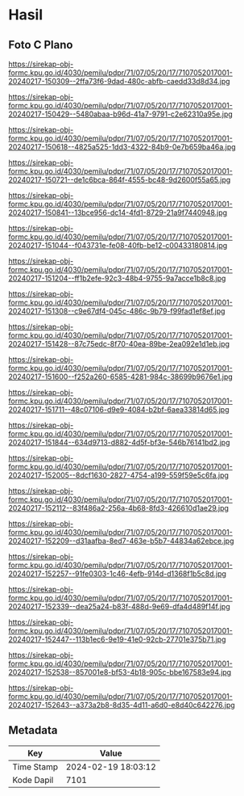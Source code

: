 # Hasil

## Foto C Plano

https://sirekap-obj-formc.kpu.go.id/4030/pemilu/pdpr/71/07/05/20/17/7107052017001-20240217-150309--2ffa73f6-9dad-480c-abfb-caedd33d8d34.jpg

https://sirekap-obj-formc.kpu.go.id/4030/pemilu/pdpr/71/07/05/20/17/7107052017001-20240217-150429--5480abaa-b96d-41a7-9791-c2e62310a95e.jpg

https://sirekap-obj-formc.kpu.go.id/4030/pemilu/pdpr/71/07/05/20/17/7107052017001-20240217-150618--4825a525-1dd3-4322-84b9-0e7b659ba46a.jpg

https://sirekap-obj-formc.kpu.go.id/4030/pemilu/pdpr/71/07/05/20/17/7107052017001-20240217-150721--de1c6bca-864f-4555-bc48-9d2600f55a65.jpg

https://sirekap-obj-formc.kpu.go.id/4030/pemilu/pdpr/71/07/05/20/17/7107052017001-20240217-150841--13bce956-dc14-4fd1-8729-21a9f7440948.jpg

https://sirekap-obj-formc.kpu.go.id/4030/pemilu/pdpr/71/07/05/20/17/7107052017001-20240217-151044--f043731e-fe08-40fb-be12-c00433180814.jpg

https://sirekap-obj-formc.kpu.go.id/4030/pemilu/pdpr/71/07/05/20/17/7107052017001-20240217-151204--ff1b2efe-92c3-48b4-9755-9a7acce1b8c8.jpg

https://sirekap-obj-formc.kpu.go.id/4030/pemilu/pdpr/71/07/05/20/17/7107052017001-20240217-151308--c9e67df4-045c-486c-9b79-f99fad1ef8ef.jpg

https://sirekap-obj-formc.kpu.go.id/4030/pemilu/pdpr/71/07/05/20/17/7107052017001-20240217-151428--87c75edc-8f70-40ea-89be-2ea092e1d1eb.jpg

https://sirekap-obj-formc.kpu.go.id/4030/pemilu/pdpr/71/07/05/20/17/7107052017001-20240217-151600--f252a260-6585-4281-984c-38699b9676e1.jpg

https://sirekap-obj-formc.kpu.go.id/4030/pemilu/pdpr/71/07/05/20/17/7107052017001-20240217-151711--48c07106-d9e9-4084-b2bf-6aea33814d65.jpg

https://sirekap-obj-formc.kpu.go.id/4030/pemilu/pdpr/71/07/05/20/17/7107052017001-20240217-151844--634d9713-d882-4d5f-bf3e-546b76141bd2.jpg

https://sirekap-obj-formc.kpu.go.id/4030/pemilu/pdpr/71/07/05/20/17/7107052017001-20240217-152005--8dcf1630-2827-4754-a199-559f59e5c6fa.jpg

https://sirekap-obj-formc.kpu.go.id/4030/pemilu/pdpr/71/07/05/20/17/7107052017001-20240217-152112--83f486a2-256a-4b68-8fd3-426610d1ae29.jpg

https://sirekap-obj-formc.kpu.go.id/4030/pemilu/pdpr/71/07/05/20/17/7107052017001-20240217-152209--d31aafba-8ed7-463e-b5b7-44834a62ebce.jpg

https://sirekap-obj-formc.kpu.go.id/4030/pemilu/pdpr/71/07/05/20/17/7107052017001-20240217-152257--91fe0303-1c46-4efb-914d-d1368f1b5c8d.jpg

https://sirekap-obj-formc.kpu.go.id/4030/pemilu/pdpr/71/07/05/20/17/7107052017001-20240217-152339--dea25a24-b83f-488d-9e69-dfa4d489f14f.jpg

https://sirekap-obj-formc.kpu.go.id/4030/pemilu/pdpr/71/07/05/20/17/7107052017001-20240217-152447--113b1ec6-9e19-41e0-92cb-27701e375b71.jpg

https://sirekap-obj-formc.kpu.go.id/4030/pemilu/pdpr/71/07/05/20/17/7107052017001-20240217-152538--857001e8-bf53-4b18-905c-bbe167583e94.jpg

https://sirekap-obj-formc.kpu.go.id/4030/pemilu/pdpr/71/07/05/20/17/7107052017001-20240217-152643--a373a2b8-8d35-4d11-a6d0-e8d40c642276.jpg


## Metadata

| Key        | Value               |
| ---------- | ------------------- |
| Time Stamp | 2024-02-19 18:03:12 |
| Kode Dapil | 7101                |




